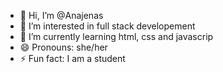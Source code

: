 - 👋 Hi, I’m @Anajenas
- 👀 I’m interested in full stack developement
- 🌱 I’m currently learning html, css and javascrip
- 😄 Pronouns: she/her
- ⚡ Fun fact: I am a student

<!---
Anajenas/Anajenas is a ✨ special ✨ repository because its `README.md` (this file) appears on your GitHub profile.
You can click the Preview link to take a look at your changes.
--->
